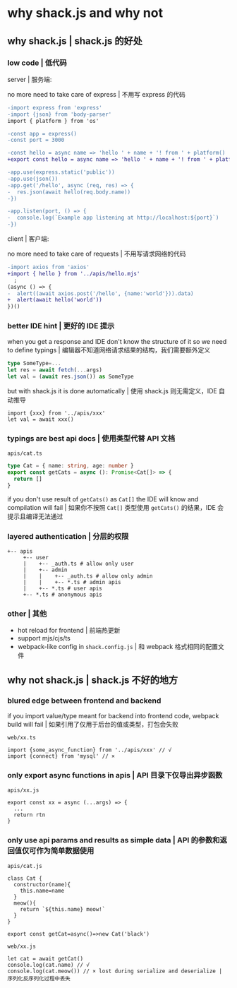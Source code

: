 # why shack.js and why not

## why shack.js | shack.js 的好处

### low code | 低代码

server | 服务端: 

no more need to take care of express | 不用写 express 的代码 

```diff
-import express from 'express'
-import {json} from 'body-parser'
import { platform } from 'os'

-const app = express()
-const port = 3000

-const hello = async name => 'hello ' + name + '! from ' + platform()
+export const hello = async name => 'hello ' + name + '! from ' + platform()

-app.use(express.static('public'))
-app.use(json())
-app.get('/hello', async (req, res) => {
-  res.json(await hello(req.body.name))
-})

-app.listen(port, () => {
-  console.log(`Example app listening at http://localhost:${port}`)
-})
```

client | 客户端:

no more need to take care of requests | 不用写请求网络的代码 

```diff
-import axios from 'axios'
+import { hello } from '../apis/hello.mjs'
  ;
(async () => {
-  alert((await axios.post('/hello', {name:'world'})).data)
+  alert(await hello('world'))
})()
```


### better IDE hint | 更好的 IDE 提示

when you get a response and IDE don't know the structure of it so we need to define typings | 编辑器不知道网络请求结果的结构，我们需要额外定义

```typescript
type SomeType=...
let res = await fetch(...args)
let val = (await res.json()) as SomeType
```

but with shack.js it is done automatically | 使用 shack.js 则无需定义，IDE 自动推导

```
import {xxx} from '../apis/xxx'
let val = await xxx()
```

### typings are best api docs | 使用类型代替 API 文档

`apis/cat.ts`

```typescript
type Cat = { name: string, age: number }
export const getCats = async (): Promise<Cat[]> => {
  return []
}
```

if you don't use result of `getCats()` as `Cat[]` the IDE will know and compilation will fail | 如果你不按照 `Cat[]` 类型使用 `getCats()` 的结果，IDE 会提示且编译无法通过

### layered authentication | 分层的权限
```
+-- apis
     +-- user
     |    +-- _auth.ts # allow only user
     |    +-- admin
     |    |    +-- _auth.ts # allow only admin
     |    |    +-- *.ts # admin apis
     |    +-- *.ts # user apis
     +-- *.ts # anonymous apis  
```

### other | 其他

- hot reload for frontend | 前端热更新
- support mjs/cjs/ts
- webpack-like config in `shack.config.js` | 和 webpack 格式相同的配置文件

## why not shack.js | shack.js 不好的地方

### blured edge between frontend and backend

if you import value/type meant for backend into frontend code, webpack build will fail | 如果引用了仅用于后台的值或类型，打包会失败 

`web/xx.ts`

```
import {some_async_function} from '../apis/xxx' // √
import {connect} from 'mysql' // ×
```

### only export async functions in apis | API 目录下仅导出异步函数

`apis/xx.js`

```
export const xx = async (...args) => {
  ...
  return rtn
}
```

### only use api params and results as simple data | API 的参数和返回值仅可作为简单数据使用

`apis/cat.js`
```
class Cat {
  constructor(name){
    this.name=name
  }
  meow(){
    return `${this.name} meow!`
  }
}

export const getCat=async()=>new Cat('black')
```

`web/xx.js`

```
let cat = await getCat()
console.log(cat.name) // √
console.log(cat.meow()) // × lost during serialize and deserialize | 序列化反序列化过程中丢失
```